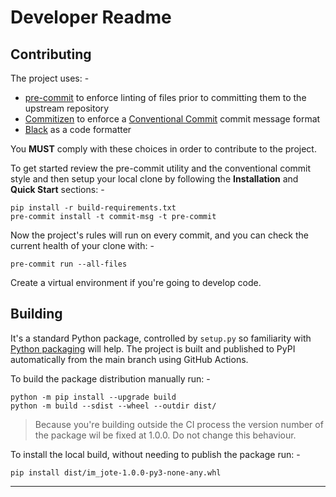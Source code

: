 # Developer Readme

## Contributing
The project uses: -

- [pre-commit] to enforce linting of files prior to committing them to the
  upstream repository
- [Commitizen] to enforce a [Conventional Commit] commit message format
- [Black] as a code formatter

You **MUST** comply with these choices in order to  contribute to the project.

To get started review the pre-commit utility and the conventional commit style
and then setup your local clone by following the **Installation** and
**Quick Start** sections: -

    pip install -r build-requirements.txt
    pre-commit install -t commit-msg -t pre-commit

Now the project's rules will run on every commit, and you can check the
current health of your clone with: -

    pre-commit run --all-files

Create a virtual environment if you're going to develop code.

## Building
It's a standard Python package, controlled by `setup.py` so familiarity
with [Python packaging] will help. The project is built and published
to PyPI automatically from the main branch using GitHub Actions.

To build the package distribution manually run: -

    python -m pip install --upgrade build
    python -m build --sdist --wheel --outdir dist/

>   Because you're building outside the CI process the version number of
    the package wil be fixed at 1.0.0. Do not change this behaviour.

To install the local build, without needing to publish the package run: -

    pip install dist/im_jote-1.0.0-py3-none-any.whl

---

[black]: https://black.readthedocs.io/en/stable
[commitizen]: https://commitizen-tools.github.io/commitizen/
[conventional commit]: https://www.conventionalcommits.org/en/v1.0.0/
[pre-commit]: https://pre-commit.com
[python packaging]: https://packaging.python.org/en/latest/tutorials/packaging-projects/
